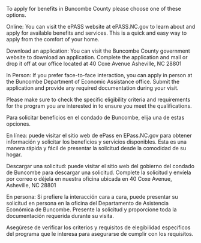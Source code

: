 To apply for benefits in Buncombe County please choose one of these options.

Online: You can visit the ePASS website at ePASS.NC.gov to learn about and apply for available benefits and services. This is a quick and easy way to apply from the comfort of your home.

Download an application: You can visit the Buncombe County government website to download an application. Complete the application and mail or drop it off at our office located at 40 Coxe Avenue Asheville, NC 28801

In Person: If you prefer face-to-face interaction, you can apply in person at the Buncombe Department of Economic Assistance office. Submit the application and provide any required documentation during your visit.

Please make sure to check the specific eligibility criteria and requirements for the program you are interested in to ensure you meet the qualifications.




<speak><lang xml:lang='es-US'>Para solicitar beneficios en el condado de Buncombe, elija una de estas opciones.</lang></speak>

<speak><lang xml:lang='es-US'>En línea: puede visitar el sitio web de ePass en EPass.NC.gov para obtener información y solicitar los beneficios y servicios disponibles. Esta es una manera rápida y fácil de presentar la solicitud desde la comodidad de su hogar.</lang></speak>

<speak><lang xml:lang='es-US'>Descargar una solicitud: puede visitar el sitio web del gobierno del condado de Buncombe para descargar una solicitud. Complete la solicitud y envíela por correo o déjela en nuestra oficina ubicada en 40 Coxe Avenue, Asheville, NC 28801</lang></speak>

<speak><lang xml:lang='es-US'>En persona: Si prefiere la interacción cara a cara, puede presentar su solicitud en persona en la oficina del Departamento de Asistencia Económica de Buncombe. Presente la solicitud y proporcione toda la documentación requerida durante su visita.</lang></speak>

<speak><lang xml:lang='es-US'>Asegúrese de verificar los criterios y requisitos de elegibilidad específicos del programa que le interesa para asegurarse de cumplir con los requisitos.</lang></speak>
